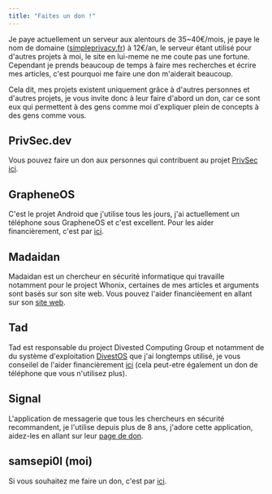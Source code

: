 ```yaml
---
title: "Faites un don !"
---
```


Je paye actuellement un serveur aux alentours de 35~40€/mois, je paye le nom de domaine ([simpleprivacy.fr](https://simpleprivacy.fr)) à 12€/an, le serveur étant utilisé pour d'autres projets à moi, le site en lui-meme ne me coute pas une fortune. Cependant je prends beaucoup de temps à faire mes recherches et écrire mes articles, c'est pourquoi me faire une don m'aiderait beaucoup.

Cela dit, mes projets existent uniquement grâce à d'autres personnes et d'autres projets, je vous invite donc à leur faire d'abord un don, car ce sont eux qui permettent à des gens comme moi d'expliquer plein de concepts à des gens comme vous.

## PrivSec.dev
Vous pouvez faire un don aux personnes qui contribuent au projet [PrivSec](https://privsec.dev) [ici](https://privsec.dev/donate).

## GrapheneOS
C'est le projet Android que j'utilise tous les jours, j'ai actuellement un téléphone sous GrapheneOS et c'est excellent. Pour les aider financièrement, c'est par [ici](https://grapheneos.org/donate).

## Madaidan
Madaidan est un chercheur en sécurité informatique qui travaille notamment pour le project Whonix, certaines de mes articles et arguments sont basés sur son site web. Vous pouvez l'aider financièement en allant sur son [site web](https://madaidans-insecurities.github.io/).

## Tad
Tad est responsable du project Divested Computing Group et notamment de du système d'exploitation [DivestOS](https://divestos.org/) que j'ai longtemps utilisé, je vous conseilel de l'aider financièrement [ici](https://divested.dev/pages/donate) (cela peut-etre également un don de téléphone que vous n'utilisez plus).

## Signal
L'application de messagerie que tous les chercheurs en sécurité recommandent, je l'utilise depuis plus de 8 ans, j'adore cette application, aidez-les en allant sur leur [page de don](https://www.signal.org/donate/).

## samsepi0l (moi)
Si vous souhaitez me faire un don, c'est par [ici](https://liberapay.com/samsepi0l/).
